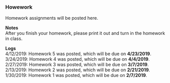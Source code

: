 ### Howework
Homework assignments will be posted here.

**Notes**  
After you finish your homework, please print it out and turn in the homework in class.

**Logs**  
4/12/2019: Homework 5 was posted, which will be due on **4/23/2019**.
3/24/2019: Homework 4 was posted, which will be due on **4/4/2019**.  
2/27/2019: Homework 3 was posted, which will be due on **3/7/2019**.  
2/13/2019: Homework 2 was posted, which will be due on **2/21/2019**.  
1/30/2019: Homework 1 was posted, which will be due on **2/7/2019**.

